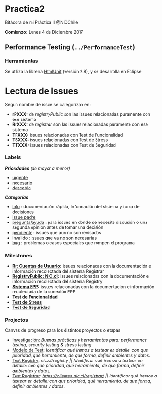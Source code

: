 # Practica2
Bitácora de mi Práctica II  @NICChile

**Comienzo:** Lunes 4 de Diciembre 2017

## Performance Testing (```../PerformanceTest```)
### Herramientas
Se utiliza la librería [HtmlUnit](http://htmlunit.sourceforge.net/gettingStarted.html) (versión 2.8), y se desarrolla en Eclipse

# Lectura de Issues
Segun nombre de issue se categorizan en:
- **rPXXX:** de _registryPublic_ son las issues relacionadas puramente con ese sistema
- **RrXXX:** de _registrar_ son las issues relacionadas puramente con ese sistema
- **TFXXX:** issues relacionadas con Test de Funcionalidad
- **TSXXX:** issues relacionadas con Test de Stress
- **TTXXX:** issues relacionadas con Test de Seguridad

### Labels
***Prioridades** (de mayor a menor)*
- [urgente](https://github.com/AnnBenavides/Practica2/labels/urgente)
- [necesario](https://github.com/AnnBenavides/Practica2/labels/necesario)
- [deseable](https://github.com/AnnBenavides/Practica2/labels/deseable)

***Categorías***
- [info](https://github.com/AnnBenavides/Practica2/labels/info) : documentación rápida, información del sistema y toma de decisiones
- [issue padre](https://github.com/AnnBenavides/Practica2/labels/issue%20padre) 
- [pregunta/ayuda](https://github.com/AnnBenavides/Practica2/labels/pregunta%2Fayuda) : para issues en donde se necesite discusión o una segunda opinion antes de tomar una decisión
- [pendiente](https://github.com/AnnBenavides/Practica2/labels/pendiente) : issues que aun no son revisados
- [invalido](https://github.com/AnnBenavides/Practica2/labels/invalido) : issues que ya no son necesarias
- [bug](https://github.com/AnnBenavides/Practica2/labels/bug) : problemas o casos especiales que rompen el programa

### Milestones
- **[Rr: Cuentas de Usuario](https://github.com/AnnBenavides/Practica2/milestone/6):** issues relacionadas con la documentación e información recolectada del sistema Registrar
- **[RegistryPublic: NIC.cl](https://github.com/AnnBenavides/Practica2/milestone/4):** issues relacionadas con la documentación e información recolectada del sistema Registry
- **[Sistema EPP](https://github.com/AnnBenavides/Practica2/milestone/5):** issues relacionadas con la documentación e información recolectada de la conexión EPP
- **[Test de Funcionalidad](https://github.com/AnnBenavides/Practica2/milestone/2)**
- **[Test de Stress](https://github.com/AnnBenavides/Practica2/milestone/1)**
- **[Test de Seguridad](https://github.com/AnnBenavides/Practica2/milestone/3)** 

### Projectos
Canvas de progreso para los distintos proyectos o etapas
- [Investigación](https://github.com/AnnBenavides/Practica2/projects/1): _Buenas prácticas y herramientas para: performance testing, security testing & stress testing_
- [Modelo de Test](https://github.com/AnnBenavides/Practica2/projects/3): _Identificar qué iremos a testear en detalle: con que prioridad, qué herramienta, de que forma, definir ambientes y datos._
- [Test Registry](https://github.com/AnnBenavides/Practica2/projects/4): _nic.cl/registry || Identificar qué iremos a testear en detalle: con que prioridad, qué herramienta, de que forma, definir ambientes y datos._
- [Test Registrar](https://github.com/AnnBenavides/Practica2/projects/5): _https://clientes.nic.cl/registrar/ || Identificar qué iremos a testear en detalle: con que prioridad, qué herramienta, de que forma, definir ambientes y datos._